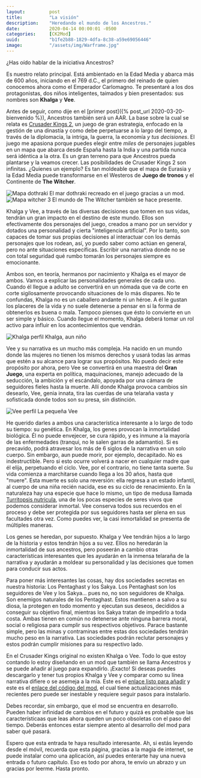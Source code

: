 ```yaml
---
layout:         post
title:          "La visión"
description:    "Heredando el mundo de los Ancestros."
date:           2020-04-14 00:00:01 -0500
categories:     [CK2Mod]
uuid:           "b1fe2b88-1829-4dfa-8c38-a59e69056446"
image:          "/assets/img/Warframe.jpg"
---
```


¿Has oído hablar de la iniciativa Ancestros?

Es nuestro relato principal. Está ambientado en la Edad Media y abarca más de 600 años, iniciando en el 769 d.C., el primero del reinado de quien conocemos ahora como el Emperador Carlomagno. Te presentaré a los dos protagonistas, dos niños inteligentes, taimados y bien presentados: sus nombres son __Khalga__ y __Vee__.

Antes de seguir, como dije en el [primer post]({% post_url 2020-03-20-bienvenido %}), Ancestros también será un AAR. La base sobre la cual se relata es [Crusader Kings 2](https://store.steampowered.com/app/203770/Crusader_Kings_II/), un juego de gran estrategia, enfocado en la gestión de una dinastía y como debe perpetuarse a lo largo del tiempo, a través de la diplomacia, la intriga, la guerra, la economía _y tus decisiones_. El juego me apasiona porque puedes elegir entre _miles_ de personajes jugables en un mapa que abarca desde España hasta la India y una partida nunca será idéntica a la otra. Es un gran terreno para que Ancestros pueda plantarse y la veamos crecer. Las posibilidades de Crusader Kings 2 son infinitas. ¿Quienes un ejemplo? Es tan moldeable que el mapa de Eurasia y la Edad Media puede transformarse en el Westeros de **Juego de tronos** y el Continente de **The Witcher**.

<img src="https://media.moddb.com/images/articles/1/202/201804/auto/QbmWRyV.png" alt="Mapa dothraki" class="img-fluid">
<span class="caption text-muted">El mar dothraki recreado en el juego gracias a un mod.</span>

<img src="https://i.kinja-img.com/gawker-media/image/upload/s--tXw7b9dw--/c_scale,f_auto,fl_progressive,q_80,w_800/lvzktrlhtjubxxjur8nn.jpg" alt="Mapa witcher 3" class="img-fluid">
<span class="caption text-muted">El mundo de The Witcher también se hace presente.</span>

Khalga y Vee, a través de las diversas decisiones que tomen en sus vidas, tendrán un gran impacto en el destino de este mundo. Ellos son efectivamente dos personajes del juego, creados a mano por un servidor y dotados una personalidad y cierta "inteligencia artificial". Por lo tanto, son capaces de tomar sus propias decisiones al interactuar con los demás personajes que los rodean, así, yo puedo saber como actúan en general, pero no ante situaciones específicas. Escribir una narrativa donde no se con total seguridad qué rumbo tomarán los personajes siempre es emocionante.

Ambos son, en teoría, hermanos por nacimiento y Khalga es el mayor de ambos. Vamos a explicar las personalidades generales de cada uno. Cuando él llegue a adulto se convertirá en un nómada que va de corte en corte sigilosamente provocando situaciones de lo más dispares. No te confundas, Khalga no es un caballero andante ni un héroe. A él le gustan los placeres de la vida y no suele detenerse a pensar en si la forma de obtenerlos es buena o mala. Tampoco pienses que ésto lo convierte en un ser simple y básico. Cuando llegue el momento, Khalga deberá tomar un rol activo para influir en los acontecimientos que vendrán.

<img src="https://i.imgur.com/W1B1lXf.jpg" alt="Khalga perfil" class="img-fluid">
<span class="caption text-muted">Khalga, aun niño</span>

Vee y su narrativa es un mucho más compleja. Ha nacido en un mundo donde las mujeres no tienen los mismos derechos y usará todas las armas que estén a su alcance para lograr sus propósitos. No puedo decir este propósito por ahora, pero Vee se convertirá en una maestra del **Gran Juego**, una experta en política, maquinaciones, manejo adecuado de la seducción, la ambición y el escándalo, apoyada por una cámara de seguidores fieles hasta la muerte. Allí donde Khalga provoca cambios sin desearlo, Vee, genia innata, tira las cuerdas de una telaraña vasta y sofisticada donde todos son su presa, sin distinción.

<img src="https://i.imgur.com/wVfnpOq.jpg" alt="Vee perfil" class="img-fluid">
<span class="caption text-muted">La pequeña Vee</span>

He querido darles a ambos una característica interesante a lo largo de todo su tiempo: su genética. En Khalga, los genes provocan la inmortalidad biológica. Él no puede envejecer, se cura rápido, y es inmune a la mayoría de las enfermedades (tranqui, no le salen garras de adamantio). Si es precavido, podrá atravesar los más de 6 siglos de la narrativa en un solo cuerpo. Sin embargo, aun puede morir, por ejemplo, decapitado. No es indestructible. Pero si esto ocurre volverá a nacer en cualquier madre que él elija, perpetuando el ciclo. Vee, por el contrario, no tiene tanta suerte. Su vida comienza a marchitarse cuando llega a los 30 años, hasta que "muere". Esta muerte es solo una reversión: ella regresa a un estado infantil, al cuerpo de una niña recién nacida, ese es su ciclo de renacimiento. En la naturaleza hay una especie que hace lo mismo, un tipo de medusa llamada [Turritopsis nutricula](https://es.wikipedia.org/wiki/Turritopsis_nutricula), una de los pocas especies de seres vivos que podemos considerar inmortal. Vee conserva todos sus recuerdos en el proceso y debe ser protegida por sus seguidores hasta ser plena en sus facultades otra vez. Como puedes ver, la casi inmortalidad se presenta de múltiples maneras.

Los genes se heredan, por supuesto. Khalga y Vee tendrán hijos a lo largo de la historia y estos tendrán hijos a su vez. Ellos no heredarán la inmortalidad de sus ancestros, pero poseerán a cambio otras características interesantes que les ayudarán en la inmensa telaraña de la narrativa y ayudarán a moldear su personalidad y las decisiones que tomen para conducir sus actos.

Para poner más interesantes las cosas, hay dos sociedades secretas en nuestra historia: Los Pentaghast y los Sakya. Los Pentaghast son los seguidores de Vee y los Sakya... pues no, no son seguidores de Khalga. Son enemigos naturales de los Pentaghast. Éstos mantienen a salvo a su diosa, la protegen en todo momento y ejecutan sus deseos, decididos a conseguir su objetivo final, mientras los Sakya tratan de impedirlo a toda costa. Ambas tienen en común no detenerse ante ninguna barrera moral, social o religiosa para cumplir sus respectivos objetivos. Parace bastante simple, pero las minas y contraminas entre estas dos sociedades tendrán mucho peso en la narrativa. Las sociedades podrán reclutar personajes y estos podrán cumplir misiones para su respectivo lado.

En el Crusader Kings original no existen Khalga o Vee. Todo lo que estoy contando lo estoy diseñando en un mod que también se llama Ancestros y se puede añadir al juego para expandirlo. ¡Exacto! Si deseas puedes descargarlo y tener tus propios Khalga y Vee y comparar como su línea narrativa difiere o se asemeja a la mía. Este es el [enlace listo para añadir](https://steamcommunity.com/sharedfiles/filedetails/?id=1516819698) y este es el [enlace del código del mod](https://github.com/khanmaytok/ancestors), el cual tiene actualizaciones más recientes pero puede ser inestable y requiere seguir pasos para instalarlo. 

Debes recordar, sin embargo, que el mod se encuentra en desarrollo. Pueden haber infinidad de cambios en el futuro y quizá es probable que las característicaas que leas ahora queden un poco obsoletas con el paso del tiempo. Deberás entonces estar siempre atento al desarrollo del mod para saber qué pasará.

Espero que esta entrada te haya resultado interesante. Ah, si estás leyendo desde el móvil, recuerda que esta página, gracias a la magia de internet, se puede instalar como una aplicación, así puedes enterarte hay una nueva entrada o futuro capítulo. Eso es todo por ahora, te envío un abrazo y un gracias por leerme. Hasta pronto. 
